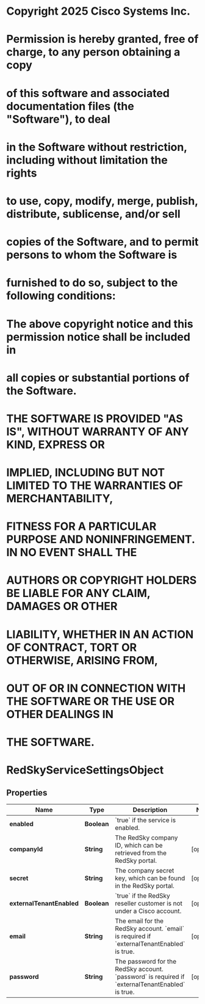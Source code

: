 <!--  Copyright 2025 Cisco Systems Inc.

Permission is hereby granted, free of charge, to any person obtaining a copy
of this software and associated documentation files (the "Software"), to deal
in the Software without restriction, including without limitation the rights
to use, copy, modify, merge, publish, distribute, sublicense, and/or sell
copies of the Software, and to permit persons to whom the Software is
furnished to do so, subject to the following conditions:

The above copyright notice and this permission notice shall be included in
all copies or substantial portions of the Software.

THE SOFTWARE IS PROVIDED "AS IS", WITHOUT WARRANTY OF ANY KIND, EXPRESS OR
IMPLIED, INCLUDING BUT NOT LIMITED TO THE WARRANTIES OF MERCHANTABILITY,
FITNESS FOR A PARTICULAR PURPOSE AND NONINFRINGEMENT. IN NO EVENT SHALL THE
AUTHORS OR COPYRIGHT HOLDERS BE LIABLE FOR ANY CLAIM, DAMAGES OR OTHER
LIABILITY, WHETHER IN AN ACTION OF CONTRACT, TORT OR OTHERWISE, ARISING FROM,
OUT OF OR IN CONNECTION WITH THE SOFTWARE OR THE USE OR OTHER DEALINGS IN
THE SOFTWARE.-->
# Copyright 2025 Cisco Systems Inc.
#
# Permission is hereby granted, free of charge, to any person obtaining a copy
# of this software and associated documentation files (the "Software"), to deal
# in the Software without restriction, including without limitation the rights
# to use, copy, modify, merge, publish, distribute, sublicense, and/or sell
# copies of the Software, and to permit persons to whom the Software is
# furnished to do so, subject to the following conditions:
#
# The above copyright notice and this permission notice shall be included in
# all copies or substantial portions of the Software.
#
# THE SOFTWARE IS PROVIDED "AS IS", WITHOUT WARRANTY OF ANY KIND, EXPRESS OR
# IMPLIED, INCLUDING BUT NOT LIMITED TO THE WARRANTIES OF MERCHANTABILITY,
# FITNESS FOR A PARTICULAR PURPOSE AND NONINFRINGEMENT. IN NO EVENT SHALL THE
# AUTHORS OR COPYRIGHT HOLDERS BE LIABLE FOR ANY CLAIM, DAMAGES OR OTHER
# LIABILITY, WHETHER IN AN ACTION OF CONTRACT, TORT OR OTHERWISE, ARISING FROM,
# OUT OF OR IN CONNECTION WITH THE SOFTWARE OR THE USE OR OTHER DEALINGS IN
# THE SOFTWARE.



# RedSkyServiceSettingsObject


## Properties

| Name | Type | Description | Notes |
|------------ | ------------- | ------------- | -------------|
|**enabled** | **Boolean** | &#x60;true&#x60; if the service is enabled. |  |
|**companyId** | **String** | The RedSky company ID, which can be retrieved from the RedSky portal. |  [optional] |
|**secret** | **String** | The company secret key, which can be found in the RedSky portal. |  [optional] |
|**externalTenantEnabled** | **Boolean** | &#x60;true&#x60; if the RedSky reseller customer is not under a Cisco account. |  [optional] |
|**email** | **String** | The email for the RedSky account. &#x60;email&#x60; is required if &#x60;externalTenantEnabled&#x60; is true. |  [optional] |
|**password** | **String** | The password for the RedSky account. &#x60;password&#x60; is required if &#x60;externalTenantEnabled&#x60; is true. |  [optional] |



